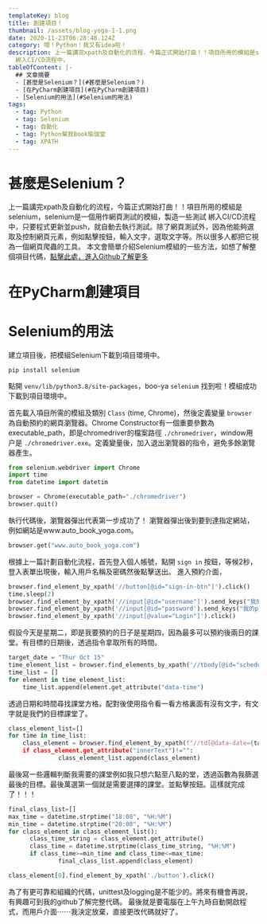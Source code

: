```yaml
---
templateKey: blog
title: 創建項目！
thumbnail: /assets/blog-yoga-1-1.png
date: 2020-11-23T06:28:48.124Z
category: 喂！Python！我又有idea啦！
description: 上一篇講完xpath及自動化的流程，今篇正式開始打曲！！項目所用的模組是selenium，selenium是一個用作網頁測試的模組，製造一些測試
  綁入CI/CD流程中，
tableOfContent: |-
  ## 文章摘要
  - [甚麼是Selenium？](#甚麼是Selenium？)
  - [在PyCharm創建項目](#在PyCharm創建項目)
  - [Selenium的用法](#Selenium的用法)
tags:
  - tag: Python
  - tag: Selenium
  - tag: 自動化
  - tag: Python幫我Book瑜珈堂
  - tag: XPATH
---
```

# 甚麼是Selenium？

上一篇講完xpath及自動化的流程，今篇正式開始打曲！！項目所用的模組是selenium，selenium是一個用作網頁測試的模組，製造一些測試 綁入CI/CD流程中，只要程式更新並push，就自動去執行測試。除了網頁測試外，因為他能夠選取及控制網頁元素，例如點擊按鈕，輸入文字，選取文字等。所以很多人都把它視為一個網頁爬蟲的工具。 本文會簡單介紹Selenium模組的一些方法，如想了解整個項目代碼，[點擊此處，進入Github了解更多](https://github.com/15077693d/yoga-booking) 

# 在PyCharm創建項目

# Selenium的用法
建立項目後，把模組Selenium下載到項目環境中。 

```
pip install selenium
```

點開 `venv/lib/python3.8/site-packages`，boo-ya `selenium` 找到啦！模組成功下載到項目環境中。

首先載入項目所需的模組及類別 `Class` (time, Chrome)，然後定義變量 `browser` 為自動預約的網頁瀏覽器。Chrome Constructor有一個重要參數為executable_path，即是chromedriver的檔案路徑 `./chromedriver`，window用户是 `./chromedriver.exe`。定義變量後，加入退出瀏覽器的指令，避免多餘瀏覽器產生。

```python
from selenium.webdriver import Chrome
import time
from datetime import datetim

browser = Chrome(executable_path="./chromedriver")
browser.quit()
```

執行代碼後，瀏覽器彈出代表第一步成功了！ 瀏覽器彈出後到要到達指定網站，例如網站是www.auto_book_yoga.com。 

```python
browser.get("www.auto_book_yoga.com")
```

根據上一篇計劃自動化流程，首先登入個人帳號，點開 `sign in` 按鈕，等候2秒，登入表單出現後，輸入用戶名稱及密碼然後點擊送出。 進入預約介面，

```python
browser.find_element_by_xpath('//button[@id="sign-in-btn"]').click()
time.sleep(2)
browser.find_element_by_xpath('//input[@id="username"]').send_keys("我的username")
browser.find_element_by_xpath('//input[@id="password').send_keys("我的password")
browser.find_element_by_xpath('//input[@value="Login"]').click()
```

假設今天是星期二，即是我要預約的日子是星期四，因為最多可以預約後兩日的課堂。有目標的日期後，透過指令拿取所有的時間。

```python
target_date = "Thur Oct 15"
time_element_list = browser.find_elements_by_xpath('//tbody[@id="schedule-list"]/tr') 
time_list = [] 
for element in time_element_list: 
    time_list.append(element.get_attribute("data-time")
```

透過日期和時間尋找課堂方格。配對後使用指令看一看方格裏面有沒有文字，有文字就是我們的目標課堂了。 

```python
class_element_list=[]
for time in time_list:
    class_element = browser.find_element_by_xpath(f"//td[@data-date={target_date} and @data-time={time}])
    if class_element.get_attribute("innerText")!="":
              class_element_list.append(class_element)
```

最後寫一些邏輯判斷我需要的課堂例如我只想六點至八點的堂，透過函數為我篩選最後的目標。最後萬選第一個就是需要選擇的課堂。並點擊按鈕。這樣就完成了！！！ 

```python
final_class_list=[]
max_time = datetime.strptime("18:00", "%H:%M")
min_time = datetime.strptime("20:00", "%H:%M")
for class_element in class_element_list():
      class_time_string = class_element.get_attribute()
      class_time = datetime.strptime(class_time_string, "%H:%M")
      if class_time>=min_time and class_time<=max_time:
              final_class_list.append(class_element)

class_element[0].find_element_by_xpath('./button').click()
```

為了有更可靠和組織的代碼，unittest及logging是不能少的。將來有機會再說，有興趣可到我的github了解完整代碼。 最後就是要電腦在上午九時自動開啟程式，而用戶介面⋯⋯我決定放棄，直接更改代碼就好了。